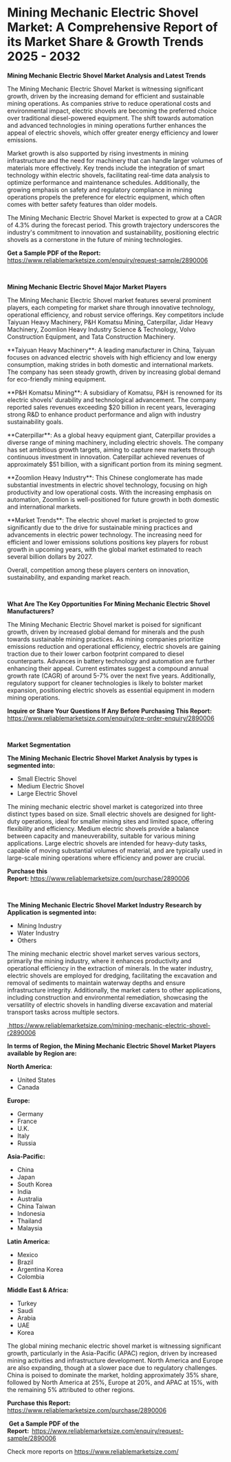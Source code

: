 <p><h1>Mining Mechanic Electric Shovel Market: A Comprehensive Report of its Market Share & Growth Trends 2025 - 2032</h1></p><p><strong>Mining Mechanic Electric Shovel Market Analysis and Latest Trends</strong></p>
<p><p>The Mining Mechanic Electric Shovel Market is witnessing significant growth, driven by the increasing demand for efficient and sustainable mining operations. As companies strive to reduce operational costs and environmental impact, electric shovels are becoming the preferred choice over traditional diesel-powered equipment. The shift towards automation and advanced technologies in mining operations further enhances the appeal of electric shovels, which offer greater energy efficiency and lower emissions.</p><p>Market growth is also supported by rising investments in mining infrastructure and the need for machinery that can handle larger volumes of materials more effectively. Key trends include the integration of smart technology within electric shovels, facilitating real-time data analysis to optimize performance and maintenance schedules. Additionally, the growing emphasis on safety and regulatory compliance in mining operations propels the preference for electric equipment, which often comes with better safety features than older models.</p><p>The Mining Mechanic Electric Shovel Market is expected to grow at a CAGR of 4.3% during the forecast period. This growth trajectory underscores the industry's commitment to innovation and sustainability, positioning electric shovels as a cornerstone in the future of mining technologies.</p></p>
<p><strong>Get a Sample PDF of the Report:&nbsp;</strong> <a href="https://www.reliablemarketsize.com/enquiry/request-sample/2890006?utm_campaign=3324&utm_medium=2&utm_source=Github&utm_content=ia&utm_term=14032025&utm_id=mining-mechanic-electric-shovel">https://www.reliablemarketsize.com/enquiry/request-sample/2890006</a></p>
<p>&nbsp;</p>
<p><strong>Mining Mechanic Electric Shovel Major Market Players</strong></p>
<p><p>The Mining Mechanic Electric Shovel market features several prominent players, each competing for market share through innovative technology, operational efficiency, and robust service offerings. Key competitors include Taiyuan Heavy Machinery, P&H Komatsu Mining, Caterpillar, Jidar Heavy Machinery, Zoomlion Heavy Industry Science & Technology, Volvo Construction Equipment, and Tata Construction Machinery.</p><p>**Taiyuan Heavy Machinery**: A leading manufacturer in China, Taiyuan focuses on advanced electric shovels with high efficiency and low energy consumption, making strides in both domestic and international markets. The company has seen steady growth, driven by increasing global demand for eco-friendly mining equipment.</p><p>**P&H Komatsu Mining**: A subsidiary of Komatsu, P&H is renowned for its electric shovels' durability and technological advancement. The company reported sales revenues exceeding $20 billion in recent years, leveraging strong R&D to enhance product performance and align with industry sustainability goals.</p><p>**Caterpillar**: As a global heavy equipment giant, Caterpillar provides a diverse range of mining machinery, including electric shovels. The company has set ambitious growth targets, aiming to capture new markets through continuous investment in innovation. Caterpillar achieved revenues of approximately $51 billion, with a significant portion from its mining segment.</p><p>**Zoomlion Heavy Industry**: This Chinese conglomerate has made substantial investments in electric shovel technology, focusing on high productivity and low operational costs. With the increasing emphasis on automation, Zoomlion is well-positioned for future growth in both domestic and international markets.</p><p>**Market Trends**: The electric shovel market is projected to grow significantly due to the drive for sustainable mining practices and advancements in electric power technology. The increasing need for efficient and lower emissions solutions positions key players for robust growth in upcoming years, with the global market estimated to reach several billion dollars by 2027. </p><p>Overall, competition among these players centers on innovation, sustainability, and expanding market reach.</p></p>
<p>&nbsp;</p>
<p><strong>What Are The Key Opportunities For Mining Mechanic Electric Shovel Manufacturers?</strong></p>
<p><p>The Mining Mechanic Electric Shovel market is poised for significant growth, driven by increased global demand for minerals and the push towards sustainable mining practices. As mining companies prioritize emissions reduction and operational efficiency, electric shovels are gaining traction due to their lower carbon footprint compared to diesel counterparts. Advances in battery technology and automation are further enhancing their appeal. Current estimates suggest a compound annual growth rate (CAGR) of around 5-7% over the next five years. Additionally, regulatory support for cleaner technologies is likely to bolster market expansion, positioning electric shovels as essential equipment in modern mining operations.</p></p>
<p><strong>Inquire or Share Your Questions If Any Before Purchasing This Report:</strong> <a href="https://www.reliablemarketsize.com/enquiry/pre-order-enquiry/2890006?utm_campaign=3324&utm_medium=2&utm_source=Github&utm_content=ia&utm_term=14032025&utm_id=mining-mechanic-electric-shovel">https://www.reliablemarketsize.com/enquiry/pre-order-enquiry/2890006</a></p>
<p>&nbsp;</p>
<p><strong>Market Segmentation</strong></p>
<p><strong>The Mining Mechanic Electric Shovel Market Analysis by types is segmented into:</strong></p>
<p><ul><li>Small Electric Shovel</li><li>Medium Electric Shovel</li><li>Large Electric Shovel</li></ul></p>
<p><p>The mining mechanic electric shovel market is categorized into three distinct types based on size. Small electric shovels are designed for light-duty operations, ideal for smaller mining sites and limited space, offering flexibility and efficiency. Medium electric shovels provide a balance between capacity and maneuverability, suitable for various mining applications. Large electric shovels are intended for heavy-duty tasks, capable of moving substantial volumes of material, and are typically used in large-scale mining operations where efficiency and power are crucial.</p></p>
<p><strong>Purchase this Report:&nbsp;</strong><a href="https://www.reliablemarketsize.com/purchase/2890006?utm_campaign=3324&utm_medium=2&utm_source=Github&utm_content=ia&utm_term=14032025&utm_id=mining-mechanic-electric-shovel">https://www.reliablemarketsize.com/purchase/2890006</a></p>
<p>&nbsp;</p>
<p><strong>The Mining Mechanic Electric Shovel Market Industry Research by Application is segmented into:</strong></p>
<p><ul><li>Mining Industry</li><li>Water Industry</li><li>Others</li></ul></p>
<p><p>The mining mechanic electric shovel market serves various sectors, primarily the mining industry, where it enhances productivity and operational efficiency in the extraction of minerals. In the water industry, electric shovels are employed for dredging, facilitating the excavation and removal of sediments to maintain waterway depths and ensure infrastructure integrity. Additionally, the market caters to other applications, including construction and environmental remediation, showcasing the versatility of electric shovels in handling diverse excavation and material transport tasks across multiple sectors.</p></p>
<p><a href="https://www.reliablemarketsize.com/mining-mechanic-electric-shovel-r2890006?utm_campaign=3324&utm_medium=2&utm_source=Github&utm_content=ia&utm_term=14032025&utm_id=mining-mechanic-electric-shovel">&nbsp;https://www.reliablemarketsize.com/mining-mechanic-electric-shovel-r2890006</a></p>
<p><strong>In terms of Region, the Mining Mechanic Electric Shovel Market Players available by Region are:</strong></p>
<p>
    <p> <strong> North America: </strong>
        <ul>
            <li>United States</li>
            <li>Canada</li>
        </ul>
        </p> 
    <p> <strong> Europe: </strong>
        <ul>
            <li>Germany</li>
            <li>France</li>
            <li>U.K.</li>
            <li>Italy</li>
            <li>Russia</li>
        </ul>
        </p> 
    <p> <strong> Asia-Pacific: </strong>
        <ul>
            <li>China</li>
            <li>Japan</li>
            <li>South Korea</li>
            <li>India</li>
            <li>Australia</li>
            <li>China Taiwan</li>
            <li>Indonesia</li>
            <li>Thailand</li>
            <li>Malaysia</li>
        </ul>
        </p> 
    <p> <strong> Latin America: </strong>
        <ul>
            <li>Mexico</li>
            <li>Brazil</li>
            <li>Argentina Korea</li>
            <li>Colombia</li>
        </ul>
        </p> 
    <p> <strong> Middle East & Africa: </strong>
        <ul>
            <li>Turkey</li>
            <li>Saudi</li>
            <li>Arabia</li>
            <li>UAE</li>
            <li>Korea</li>
        </ul>
    </p>
    </p>
<p><p>The global mining mechanic electric shovel market is witnessing significant growth, particularly in the Asia-Pacific (APAC) region, driven by increased mining activities and infrastructure development. North America and Europe are also expanding, though at a slower pace due to regulatory challenges. China is poised to dominate the market, holding approximately 35% share, followed by North America at 25%, Europe at 20%, and APAC at 15%, with the remaining 5% attributed to other regions.</p></p>
<p><strong>Purchase this Report: </strong><a href="https://www.reliablemarketsize.com/purchase/2890006?utm_campaign=3324&utm_medium=2&utm_source=Github&utm_content=ia&utm_term=14032025&utm_id=mining-mechanic-electric-shovel">https://www.reliablemarketsize.com/purchase/2890006</a></p>
<p>&nbsp;<strong>Get a Sample PDF of the Report:&nbsp;&nbsp;</strong><a href="https://www.reliablemarketsize.com/enquiry/request-sample/2890006?utm_campaign=3324&utm_medium=2&utm_source=Github&utm_content=ia&utm_term=14032025&utm_id=mining-mechanic-electric-shovel">https://www.reliablemarketsize.com/enquiry/request-sample/2890006</a></p>
<p><strong></strong></p>
<p>Check more reports on <a href="https://www.reliablemarketsize.com/?utm_campaign=3324&utm_medium=2&utm_source=Github&utm_content=ia&utm_term=14032025&utm_id=mining-mechanic-electric-shovel">https://www.reliablemarketsize.com/</a></p>